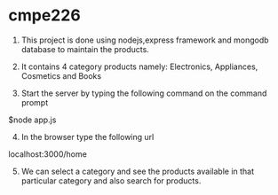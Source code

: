 cmpe226
=======
1. This project is done using nodejs,express framework and mongodb database to maintain the products.

2. It contains 4 category products namely: Electronics, Appliances, Cosmetics and Books

3. Start the server by typing the following command on the command prompt

$node app.js

4. In the browser type the following url

localhost:3000/home

5. We can select a category and see the products available in that particular category and also search for products.
